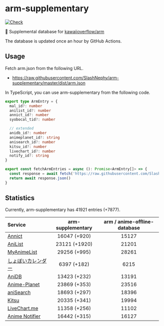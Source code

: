 # arm-supplementary

[![Check](https://github.com/SlashNephy/arm-supplementary/actions/workflows/check-node.yml/badge.svg)](https://github.com/SlashNephy/arm-supplementary/actions/workflows/check-node.yml)

💊 Supplemental database for [kawaiioverflow/arm](https://github.com/kawaiioverflow/arm)

The database is updated once an hour by GitHub Actions.

## Usage

Fetch arm.json from the following URL.

- https://raw.githubusercontent.com/SlashNephy/arm-supplementary/master/dist/arm.json

In TypeScript, you can use arm-supplementary from the following code.

```TypeScript
export type ArmEntry = {
  mal_id?: number
  anilist_id?: number
  annict_id?: number
  syobocal_tid?: number

  // extended
  anidb_id?: number
  animeplanet_id?: string
  anisearch_id?: number
  kitsu_id?: number
  livechart_id?: number
  notify_id?: string
}

export const fetchArmEntries = async (): Promise<ArmEntry[]> => {
  const response = await fetch('https://raw.githubusercontent.com/SlashNephy/arm-supplementary/master/dist/arm.json')
  return await response.json()
}
```

## Statistics

Currently, arm-supplementary has 41921 entries (+7877).

| Service                                     | arm-supplementary | arm / anime-offline-database |
| :------------------------------------------ | :---------------: | :--------------------------: |
| [Annict](https://annict.com)                |   16047 (+920)    |            15127             |
| [AniList](https://anilist.co)               |   23121 (+1920)   |            21201             |
| [MyAnimeList](https://myanimelist.net)      |   29256 (+995)    |            28261             |
| [しょぼいカレンダー](https://cal.syoboi.jp) |    6397 (+182)    |             6215             |
| [AniDB](https://anidb.net)                  |   13423 (+232)    |            13191             |
| [Anime-Planet](https://anime-planet.com)    |   23869 (+353)    |            23516             |
| [aniSearch](https://anisearch.com)          |   18693 (+297)    |            18396             |
| [Kitsu](https://kitsu.io)                   |   20335 (+341)    |            19994             |
| [LiveChart.me](https://livechart.me)        |   11358 (+256)    |            11102             |
| [Anime Notifier](https://notify.moe)        |   16442 (+315)    |            16127             |
